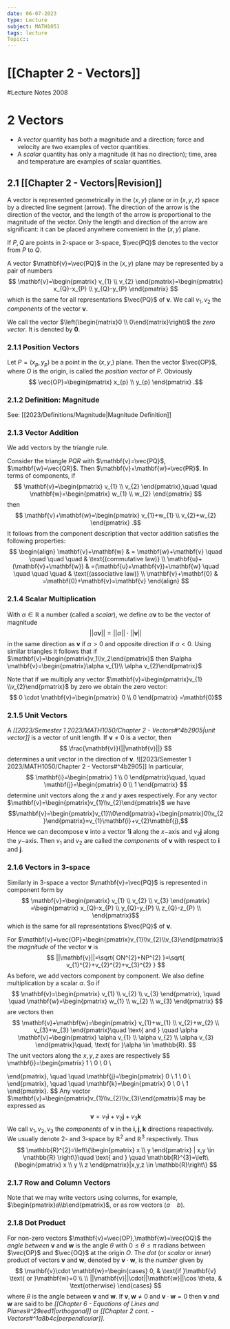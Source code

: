 ```yaml
---
date: 06-07-2023
type: Lecture
subject: MATH1051
tags: lecture
Topic:: 
---
```

# [[Chapter 2 - Vectors]]
#Lecture Notes 2008

# 2 Vectors

- A *vector* quantity has both a magnitude and a direction; force and velocity are two examples of vector quantities.
- A *scalar* quantity has only a magnitude (it has no direction); time, area and temperature are examples of scalar quantities.

## 2.1 [[Chapter 2 - Vectors|Revision]]

A vector is represented geometrically in the ($x,y$) plane or in ($x,y,z$) space by a directed line segment (arrow). The direction of the arrow is the direction of the vector, and the length of the arrow is proportional to the magnitude of the vector. Only the length and direction of the arrow are significant: it can be placed anywhere convenient in the ($x,y$) plane.

If $P,Q$ are points in 2-space or 3-space, $\vec{PQ}$ denotes to the vector from $P$ to $Q$.

A vector $\mathbf{v}=\vec{PQ}$ in the ($x,y$) plane may be represented by a pair of numbers
$$
\mathbf{v}=\begin{pmatrix}
v_{1} \\
v_{2}
\end{pmatrix}=\begin{pmatrix}
x_{Q}-x_{P} \\
y_{Q}-y_{P}
\end{pmatrix}
$$
which is the same for all representations $\vec{PQ}$ of $\mathbf{v}$. We call $v_{1},v_{2}$ the *components* of the vector $\mathbf{v}$.

We call the vector $\left(\begin{matrix}0 \\ 0\end{matrix}\right)$ the *zero vector*. It is denoted by $\mathbf{0}$.

### 2.1.1 Position Vectors
Let $P=(x_{p},y_{p})$ be a point in the $(x,y,)$ plane. Then the vector $\vec{OP}$, where $O$ is the origin, is called the *position vector* of $P$. Obviously
$$
\vec{OP}=\begin{pmatrix}
x_{p} \\
y_{p}
\end{pmatrix}
.$$
### 2.1.2 Definition: Magnitude

See: [[2023/Definitions/Magnitude|Magnitude Definition]]

### 2.1.3 Vector Addition

We add vectors by the triangle rule.

Consider the triangle $PQR$ with $\mathbf{v}=\vec{PQ}$, $\mathbf{w}=\vec{QR}$. Then $\mathbf{v}+\mathbf{w}=\vec{PR}$. In terms of components, if
$$
\mathbf{v}=\begin{pmatrix}
v_{1} \\
v_{2}
\end{pmatrix},\quad \quad \mathbf{w}=\begin{pmatrix}
w_{1} \\
w_{2}
\end{pmatrix}
$$
then
$$
\mathbf{v}+\mathbf{w}=\begin{pmatrix}
v_{1}+w_{1} \\
v_{2}+w_{2}
\end{pmatrix}
.$$
It follows from the component description that vector addition satisfies the following properties:
$$
\begin{align}
\mathbf{v}+\mathbf{w} & = \mathbf{w}+\mathbf{v} \quad \quad \quad \quad  & \text{(commutative law)} \\
\mathbf{u}+(\mathbf{v}+\mathbf{w}) & =(\mathbf{u}+\mathbf{v})+\mathbf{w} \quad \quad \quad \quad  & \text{(associative law)} \\
\mathbf{v}+\mathbf{0} & =\mathbf{0}+\mathbf{v}=\mathbf{v}
\end{align}
$$

### 2.1.4 Scalar Multiplication

With $\alpha \in \mathbb{R}$ a number (called a *scalar*), we define $\alpha \mathbf{v}$ to be the vector of magnitude
$$
||\alpha \mathbf{v}||=||\alpha||\cdot||\mathbf{v}||
$$
in the same direction as $\mathbf{v}$ if $\alpha>0$ and opposite direction if $\alpha<0$.
Using similar triangles it follows that if $\mathbf{v}=\begin{pmatrix}v_1\\v_2\end{pmatrix}$ then $\alpha \mathbf{v}=\begin{pmatrix}\alpha v_{1}\\ \alpha v_{2}\end{pmatrix}$

Note that if we multiply any vector $\mathbf{v}=\begin{pmatrix}v_{1} \\v_{2}\end{pmatrix}$ by zero we obtain the zero vector:
$$
0 \cdot \mathbf{v}=\begin{pmatrix}
0 \\
0
\end{pmatrix}
=\mathbf{0}$$
### 2.1.5 Unit Vectors

A *[[2023/Semester 1 2023/MATH1050/Chapter 2 - Vectors#^4b2905|unit vector]]* is a vector of unit length. If $\mathbf{v}\neq 0$ is a vector, then
$$
\frac{\mathbf{v}}{||\mathbf{v}||}
$$
determines a unit vector in the direction of $\mathbf{v}$.
![[2023/Semester 1 2023/MATH1050/Chapter 2 - Vectors#^4b2905]]
In particular,
$$
\mathbf{i}=\begin{pmatrix}
1 \\
0 
\end{pmatrix}\quad, \quad \mathbf{j}=\begin{pmatrix}
0 \\
1
\end{pmatrix}
$$
determine unit vectors along the $x$ and $y$ axes respectively.
For any vector $\mathbf{v}=\begin{pmatrix}v_{1}\\v_{2}\end{pmatrix}$ we have
$$\mathbf{v}=\begin{pmatrix}v_{1}\\0\end{pmatrix}+\begin{pmatrix}0\\v_{2}\end{pmatrix}=v_{1}\mathbf{i}+v_{2}\mathbf{j},$$
Hence we can decompose $\mathbf{v}$ into a vector $1\mathbf{i}$ along the $x-$axis and $v_{2}\mathbf{j}$ along the $y-$axis. Then $v_{1}$ and $v_{2}$ are called the *components* of $\mathbf{v}$ with respect to $\mathbf{i}$ and $\mathbf{j}$.

### 2.1.6 Vectors in 3-space

Similarly in 3-space a vector $\mathbf{v}=\vec{PQ}$ is represented in component form by 
$$
\mathbf{v}=\begin{pmatrix}
v_{1} \\
v_{2} \\
v_{3}
\end{pmatrix}
=\begin{pmatrix}
x_{Q}-x_{P} \\
y_{Q}-y_{P} \\
z_{Q}-z_{P} \\
\end{pmatrix}$$
which is the same for all representations $\vec{PQ}$ of $\mathbf{v}$.

For $\mathbf{v}=\vec{OP}=\begin{pmatrix}v_{1}\\v_{2}\\v_{3}\end{pmatrix}$ the *magnitude* of the vector $\mathbf{v}$ is
$$
||\mathbf{v}||=\sqrt{ ON^{2}+NP^{2} }=\sqrt{ v_{1}^{2}+v_{2}^{2}+v_{3}^{2} }
$$
As before, we add vectors component by component. We also define multiplication by a scalar $\alpha$. So if 
$$
\mathbf{v}=\begin{pmatrix}
v_{1} \\
v_{2} \\
v_{3}
\end{pmatrix}, \quad \quad \mathbf{w}=\begin{pmatrix}
w_{1} \\
w_{2} \\
w_{3}
\end{pmatrix}
$$
are vectors then
$$
\mathbf{v}+\mathbf{w}=\begin{pmatrix}
v_{1}+w_{1} \\
v_{2}+w_{2} \\
v_{3}+w_{3}
\end{pmatrix}\quad \text{ and } \quad \alpha \mathbf{v}=\begin{pmatrix}
\alpha v_{1} \\
\alpha v_{2} \\
\alpha v_{3}
\end{pmatrix}\quad, \text{ for }\alpha \in \mathbb{R}.
$$
The unit vectors along the $x,y,z$ axes are respectively
$$
\mathbf{i}=\begin{pmatrix}
1 \\
0 \\
0 \\

\end{pmatrix}, \quad \quad \mathbf{j}=\begin{pmatrix}
0 \\
1 \\
0 \\
\end{pmatrix}, \quad \quad \mathbf{k}=\begin{pmatrix}
0 \\
0 \\
1
\end{pmatrix}.
$$
Any vector $\mathbf{v}=\begin{pmatrix}v_{1}\\v_{2}\\v_{3}\end{pmatrix}$ may be expressed as
$$
\mathbf{v}=v_{1}\mathbf{i}+v_{2}\mathbf{j}+v_{3}\mathbf{k}
$$
We call $v_{1},v_{2},v_{3}$ the *components* of $\mathbf{v}$ in the $\mathbf{i,j,k}$ directions respectively.
We usually denote 2- and 3-space by $\mathbb{R}^{2}$ and $\mathbb{R}^{3}$ respectively. Thus
$$
\mathbb{R}^{2}=\left\{\begin{pmatrix}
x \\
y
\end{pmatrix} | x,y \in \mathbb{R} \right\}\quad \text{ and } \quad \mathbb{R}^{3}=\left\{\begin{pmatrix}
x \\
y \\
z
\end{pmatrix}|x,y,z \in \mathbb{R}\right\}
$$
### 2.1.7 Row and Column Vectors

Note that we may write vectors using columns, for example, $\begin{pmatrix}a\\b\end{pmatrix}$, or as row vectors $(a\quad b)$.

### 2.1.8 Dot Product

For non-zero vectors $\mathbf{v}=\vec{OP},\mathbf{w}=\vec{OQ}$ the *angle between* $\mathbf{v}$ and $\mathbf{w}$ is the angle $\theta$ with $0\leq \theta \leq \pi$ radians between $\vec{OP}$ and $\vec{OQ}$ at the origin $O$.
The *dot* (or *scalar* or *inner*) product of vectors $\mathbf{v}$ and $\mathbf{w}$, denoted by $\mathbf{v}\cdot \mathbf{w}$, is the *number* given by
$$
\mathbf{v}\cdot \mathbf{w}=\begin{cases}
0, & \text{if }\mathbf{v} \text{ or }\mathbf{w}=0 \\ \\
||\mathbf{v}||\cdot||\mathbf{w}||\cos \theta,  & \text{otherwise}
\end{cases}
$$
where $\theta$ is the angle between $\mathbf{v}$ and $\mathbf{w}$.
If $\mathbf{v},\mathbf{w}\neq 0$ and $\mathbf{v}\cdot \mathbf{w}=0$ then $\mathbf{v}$ and $\mathbf{w}$ are said to be *[[Chapter 6 - Equations of Lines and Planes#^29eed1|orthogonal]]* or *[[Chapter 2 cont. - Vectors#^1a8b4c|perpendicular]]*.
